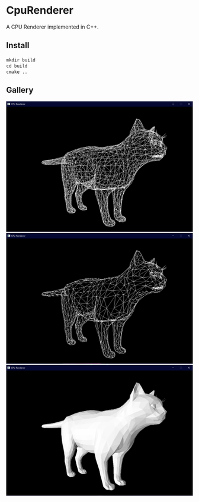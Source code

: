 # CpuRenderer
A CPU Renderer implemented in C++.

## Install

```
mkdir build
cd build
cmake ..
```

## Gallery

![wireframe.png](Gallery/wireframe.png)
![back-face_culling.png](Gallery/back-face_culling.png)
![triangle_filling+half-lambert_lighting.png](Gallery/triangle_filling+half-lambert_lighting.png)

